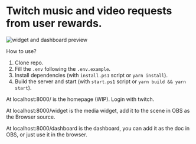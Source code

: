 # Twitch music and video requests from user rewards.

![widget and dashboard preview](https://i.imgur.com/kQTQocY.png)

How to use?

1. Clone repo.
2. Fill the ```.env``` following the ```.env.example```.
3. Install dependencies (with ```install.ps1``` script or ```yarn install```).
4. Build the server and start (with ```start.ps1``` script or ```yarn build && yarn start```).

At localhost:8000/ is the homepage (WIP). Login with twitch.

At localhost:8000/widget is the media widget, add it to the scene in OBS as the Browser source.

At localhost:8000/dashboard is the dashboard, you can add it as the doc in OBS, or just use it in the browser.

